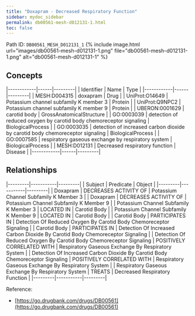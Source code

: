 ```yaml
---
title: "Doxapram - Decreased Respiratory Function"
sidebar: mydoc_sidebar
permalink: db00561-mesh-d012131-1.html
toc: false 
---
```



Path ID: `DB00561_MESH_D012131_1`
{% include image.html url="images/db00561-mesh-d012131-1.png" file="db00561-mesh-d012131-1.png" alt="db00561-mesh-d012131-1" %}

## Concepts

|------------|------|---------|
| Identifier | Name | Type    |
|------------|------|---------|
| MESH:D004315 | doxapram | Drug |
| UniProt:O14649 | Potassium channel subfamily K member 3 | Protein |
| UniProt:Q9NPC2 | Potassium channel subfamily K member 9 | Protein |
| UBERON:0001629 | carotid body | GrossAnatomicalStructure |
| GO:0003039 | detection of reduced oxygen by carotid body chemoreceptor signaling | BiologicalProcess |
| GO:0003035 | detection of increased carbon dioxide by carotid body chemoreceptor signaling | BiologicalProcess |
| GO:0007585 | respiratory gaseous exchange by respiratory system | BiologicalProcess |
| MESH:D012131 | Decreased respiratory function | Disease |
|------------|------|---------|

## Relationships

|---------|-----------|---------|
| Subject | Predicate | Object  |
|---------|-----------|---------|
| Doxapram | DECREASES ACTIVITY OF | Potassium Channel Subfamily K Member 3 |
| Doxapram | DECREASES ACTIVITY OF | Potassium Channel Subfamily K Member 9 |
| Potassium Channel Subfamily K Member 3 | LOCATED IN | Carotid Body |
| Potassium Channel Subfamily K Member 9 | LOCATED IN | Carotid Body |
| Carotid Body | PARTICIPATES IN | Detection Of Reduced Oxygen By Carotid Body Chemoreceptor Signaling |
| Carotid Body | PARTICIPATES IN | Detection Of Increased Carbon Dioxide By Carotid Body Chemoreceptor Signaling |
| Detection Of Reduced Oxygen By Carotid Body Chemoreceptor Signaling | POSITIVELY CORRELATED WITH | Respiratory Gaseous Exchange By Respiratory System |
| Detection Of Increased Carbon Dioxide By Carotid Body Chemoreceptor Signaling | POSITIVELY CORRELATED WITH | Respiratory Gaseous Exchange By Respiratory System |
| Respiratory Gaseous Exchange By Respiratory System | TREATS | Decreased Respiratory Function |
|---------|-----------|---------|

Reference: 
  - [https://go.drugbank.com/drugs/DB00561](https://go.drugbank.com/drugs/DB00561)
